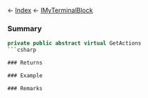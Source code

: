 ← [Index](Api-Index) ← [IMyTerminalBlock](Sandbox.ModAPI.Ingame.IMyTerminalBlock)

### Summary

```csharp
private public abstract virtual GetActions
```csharp

### Returns

### Example

### Remarks


